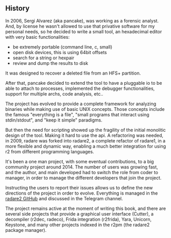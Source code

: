 ## History

In 2006, Sergi Alvarez (aka pancake), was working as a forensic analyst. And, by license he wasn't allowed to use that privative software for my personal needs, so he decided to write a small tool, an hexadecimal editor with very basic functionalities:

* be extremely portable (command line, c, small)
* open disk devices, this is using 64bit offsets
* search for a string or hexpair
* review and dump the results to disk

It was designed to recover a deleted file from an HFS+ partition.

After that, pancake decided to extend the tool to have a pluggable io to be able to attach to processes, implemented the debugger functionalities, support for multiple archs, code analysis, etc..

The project has evolved to provide a complete framework for analyzing binaries while making use of basic UNIX concepts. Those concepts include the famous "everything is a file", "small programs that interact using stdin/stdout", and "keep it simple" paradigms.

But then the need for scripting showed up the fragility of the initial monolitic design of the tool. Making it hard to use the api. A refactoring was needed, in 2009, radare was forked into radare2, a complete refactor of radare1, in a more flexible and dynamic way, enabling a much better integration for using r2 from different programming languages.

It's been a one man project, with some eventual contributions, to a big community project around 2014. The number of users was growing fast, and the author, and main developed had to switch the role from coder to manager, in order to manage the different developers that join the project.

Instructing the users to report their issues allows us to define the new directions of the project in order to evolve. Everything is managed in the [radare2 GitHub](https://github.com/radare/radare2) and discussed in the Telegram channel.

The project remains active at the moment of writing this book, and there are several side projects that provide a graphical user interface (Cutter), a decompiler (r2dec, radeco), Frida integration (r2frida), Yara, Unicorn, Keystone, and many other projects indexed in the r2pm (the radare2 package manager).
